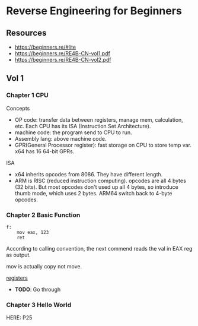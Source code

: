 # Reverse Engineering for Beginners

## Resources

- <https://beginners.re/#lite>
- <https://beginners.re/RE4B-CN-vol1.pdf>
- <https://beginners.re/RE4B-CN-vol2.pdf>

## Vol 1

### Chapter 1 CPU

Concepts

- OP code: transfer data between registers, manage mem, calculation, etc. Each CPU has its ISA (Instruction Set Architecture).
- machine code: the program send to CPU to run.
- Assembly lang: above machine code.
- GPR(General Processor register): fast storage on CPU to store temp var. x64 has 16 64-bit GPRs.

ISA

- x64 inherits opcodes from 8086. They have different length.
- ARM is RISC (reduced instruction computing). opcodes are all 4 bytes (32 bits). But most opcodes don't used up all 4 bytes, so introduce thumb mode, which uses 2 bytes. ARM64 switch back to 4-byte opcodes.

### Chapter 2 Basic Function

```assembly
f:
    mov eax, 123
    ret
```

According to calling convention, the next commend reads the val in EAX reg as output.

mov is actually copy not move.

[registers](https://www.tutorialspoint.com/assembly_programming/assembly_registers.htm)

- **TODO**: Go through

### Chapter 3 Hello World

HERE: P25
